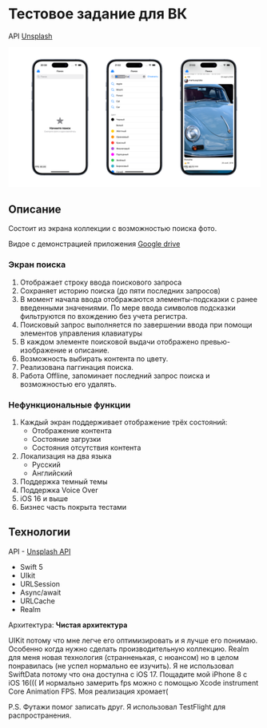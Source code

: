 
# Тестовое задание для ВК
API [Unsplash](https://unsplash.com)

![](https://github.com/Serfodi/VK_interview/blob/Media/Image/Main.png)

## Описание
Состоит из экрана коллекции с возможностью поиска фото.

Видое с демонстрацией приложения [Google drive](https://drive.google.com/drive/folders/1OsZNbRcYCojnwhXJNrVtbZXuQPdiJvNT?usp=sharing)

### Экран поиска
1. Отображает строку ввода поискового запроса
2. Сохраняет историю поиска (до пяти последних запросов)
3. В момент начала ввода отображаются элементы-подсказки с ранее введенными значениями. По мере ввода символов подсказки фильтруются по вхождению без учета регистра.
4. Поисковый запрос выполняется по завершении ввода при помощи элементов управления клавиатуры
5. В каждом элементе поисковой выдачи отображено превью-изображение и описание.
6. Возможность выбирать контента по цвету.
7. Реализована паггинация поиска.
8. Работа Offline, запоминает последний запрос поиска и возможностью его удалять.

### Нефункциональные функции
1. Каждый экран поддерживает отображение трёх состояний:
	- Отображение контента
	- Состояние загрузки
	- Состояния отсутствия контента
2. Локализация на два языка
   - Русский
   - Английский
3. Поддержка темный темы
4. Поддержка Voice Over
5. iOS 16 и выше
6. Бизнес часть покрыта тестами

## Технологии
API - [Unsplash API](https://unsplash.com/developers)
- Swift 5
- UIkit
- URLSession
- Async/await
- URLCache
- Realm
  
Архитектура: **Чистая архитектура**

UIKit потому что мне легче его оптимизировать и я лучше его понимаю. Особенно когда нужно сделать производительную коллекцию.
Realm для меня новая технология (странненькая, с нюансом) но в целом понравилась (не успел нормально ее изучить). Я не использовал SwiftData потому что она доступна с iOS 17. Пощадите мой iPhone 8 c iOS 16(((
И нормально замерить fps можно с помощью Xcode instrument Core Animation FPS. Моя реализация хромает(

P.S. Футажи помог записать друг. Я использовал TestFlight для распространения.
